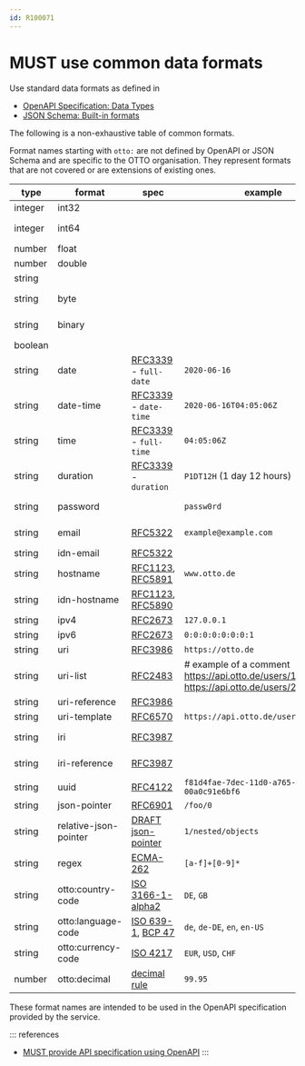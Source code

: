 ```yaml
---
id: R100071
---
```


# MUST use common data formats

Use standard data formats as defined in

- [OpenAPI Specification: Data Types](http://spec.openapis.org/oas/v3.0.3#data-types)
- [JSON Schema: Built-in formats](https://json-schema.org/draft/2019-09/json-schema-validation.html#rfc.section.7.3)

The following is a non-exhaustive table of common formats.

Format names starting with `otto:` are not defined by OpenAPI or JSON Schema and are specific to the OTTO organisation.
They represent formats that are not covered or are extensions of existing ones.

| type    | format                | spec                                   | example                                                                              | comment                                 | 
|---------|-----------------------|----------------------------------------|--------------------------------------------------------------------------------------|-----------------------------------------|
| integer | int32                 |                                        |                                                                                      | signed 32 bits                          |
| integer | int64                 |                                        |                                                                                      | signed 64 bits (a.k.a long) |
| number  | float                 |                                        |                                                                                      |                                         | 
| number  | double                |                                        |                                                                                      |                                         |
| string  |                       |                                        |                                                                                      |                                         |
| string  | byte                  |                                        |                                                                                      | base64 encoded characters               |
| string  | binary                |                                        |                                                                                      | any sequence of octets                  |
| boolean |                       |                                        |                                                                                      |                                         |
| string  | date                  | [RFC3339] - `full-date`                | `2020-06-16`                                                                         | see also [date rule][rule-date]         |
| string  | date-time             | [RFC3339] - `date-time`                | `2020-06-16T04:05:06Z`                                                               | see also [date rule][rule-date]         |
| string  | time                  | [RFC3339] - `full-time`                | `04:05:06Z`                                                                          | see also [date rule][rule-date]         |
| string  | duration              | [RFC3339] - `duration`                 | `P1DT12H` (1 day 12 hours)                                                           |                                         |
| string  | password              |                                        | `passw0rd`                                                                           | a hint for processing/display           |
| string  | email                 | [RFC5322][rfc5322]                     | `example@example.com`                                                                | internationalized email                 |
| string  | idn-email             | [RFC5322][rfc5322]                     |                                                                                      |                                         |
| string  | hostname              | [RFC1123][rfc1123], [RFC5891][rfc5891] | `www.otto.de`                                                                        | internationalized hostname              |
| string  | idn-hostname          | [RFC1123][rfc1123], [RFC5890][rfc5890] |                                                                                      |                                         |
| string  | ipv4                  | [RFC2673][rfc2673]                     | `127.0.0.1`                                                                          |                                         |
| string  | ipv6                  | [RFC2673][rfc2673]                     | `0:0:0:0:0:0:0:1`                                                                    |                                         |
| string  | uri                   | [RFC3986][rfc3986]                     | `https://otto.de`                                                                    |                                         |
| string  | uri-list              | [RFC2483][rfc2483]                     | # example of a comment<br>https://api.otto.de/users/1<br>https://api.otto.de/users/2 | transferring a single URI is also valid |
| string  | uri-reference         | [RFC3986][rfc3986]                     |                                                                                      |                                         |
| string  | uri-template          | [RFC6570][rfc6570]                     | `https://api.otto.de/users/{userId}`                                                 |                                         |
| string  | iri                   | [RFC3987][rfc3987]                     |                                                                                      | internationalized URI                   |
| string  | iri-reference         | [RFC3987][rfc3987]                     |                                                                                      | internationalized URI-reference         |
| string  | uuid                  | [RFC4122][rfc4122]                     | `f81d4fae-7dec-11d0-a765-00a0c91e6bf6`                                               |                                         |
| string  | json-pointer          | [RFC6901][rfc6901]                     | `/foo/0`                                                                             |                                         |
| string  | relative-json-pointer | [DRAFT json-pointer][json-pointer]     | `1/nested/objects`                                                                   |                                         |
| string  | regex                 | [ECMA-262][ecma-262]                   | `[a-f]+[0-9]*`                                                                       |                                         |
| string  | otto:country-code     | [ISO 3166-1-alpha2][iso3166-1-alpha2]  | `DE`, `GB`                                                                           |                                         |
| string  | otto:language-code    | [ISO 639-1][iso639-1], [BCP 47][bcp47] | `de`, `de-DE`, `en`, `en-US`                                                         |                                         |
| string  | otto:currency-code    | [ISO 4217][iso4217]                    | `EUR`, `USD`, `CHF`                                                                  |                                         |
| number  | otto:decimal          | [decimal rule][rule-decimal]           | `99.95`                                                                              |                                         |

These format names are intended to be used in the OpenAPI specification provided by the service.

::: references

- [MUST provide API specification using OpenAPI][rule-spec]
  :::

[rule-date]: ../../../../global/json/canonical-data-types/rules/must-use-common-date-and-time-format.md
[rule-spec]: ../../../../rest/contract/openapi/rules/must-provide-api-specification-using-openapi-for-rest-apis.md
[rule-decimal]: ../../../../global/json/canonical-data-types/rules/should-use-common-otto-decimal-format.md
[rfc3339]: https://tools.ietf.org/html/rfc3339#section-5.6
[rfc5322]: https://tools.ietf.org/html/rfc5322#section-3.4.1
[rfc1123]: https://tools.ietf.org/html/rfc1123#section-2.1
[rfc5891]: https://tools.ietf.org/html/rfc5891#section-4.4
[rfc5890]: https://tools.ietf.org/html/rfc5890#section-2.3.2.3
[rfc2673]: https://tools.ietf.org/html/rfc2673#section-3.2
[rfc3986]: https://tools.ietf.org/html/rfc3986
[rfc3987]: https://tools.ietf.org/html/rfc3987
[rfc6901]: https://tools.ietf.org/html/rfc6901#section-5
[json-pointer]: https://tools.ietf.org/html/draft-handrews-relative-json-pointer-02
[ecma-262]: https://www.ecma-international.org/publications/files/ECMA-ST/Ecma-262.pdf
[rfc6570]: https://tools.ietf.org/html/rfc6570
[rfc4122]: https://tools.ietf.org/html/rfc4122
[iso3166-1-alpha2]: https://www.iso.org/iso-3166-country-codes.html
[iso639-1]: https://www.loc.gov/standards/iso639-2/php/English_list.php
[bcp47]: https://tools.ietf.org/html/bcp47
[iso4217]: https://www.currency-iso.org/en/home/tables/table-a1.html
[rfc2483]: https://www.rfc-editor.org/rfc/rfc2483.html#section-5
